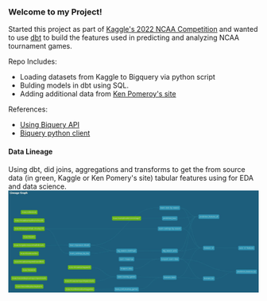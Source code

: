 ### Welcome to my Project!

Started this project as part of [Kaggle's 2022 NCAA Competition](https://www.kaggle.com/c/mens-march-mania-2022/data) and wanted to use [dbt](https://docs.getdbt.com/) to build the features used in predicting and analyzing NCAA tournament games. 

Repo Includes:

 - Loading datasets from Kaggle to Bigquery via python script
 - Bulding models in dbt using SQL.
 - Adding additional data from [Ken Pomeroy's site](https://kenpom.com/index.php?y=2002)
 
 References:
 - [Using Biquery
   API](https://cloud.google.com/bigquery/docs/quickstarts/quickstart-client-libraries)
- [Biquery python
   client](https://googleapis.dev/python/bigquery/latest/generated/google.cloud.bigquery.client.Client.html)
   
 
 #### Data Lineage
 Using dbt, did joins, aggregations and transforms to get the from source data (in green, Kaggle or Ken Pomery's site) tabular features using for EDA and data science.
 ![image](https://github.com/cam-d/ncaa_dbt/blob/master/dbt_lineage.JPG)
